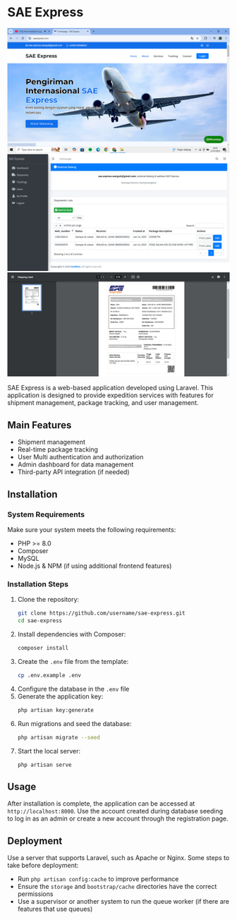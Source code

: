 # SAE Express

![SAE Express](public/sae-0.PNG)
![SAE Express](public/sae-1.png)
![SAE Express](public/sae-2.png)

SAE Express is a web-based application developed using Laravel. This application is designed to provide expedition services with features for shipment management, package tracking, and user management.

## Main Features
- Shipment management
- Real-time package tracking
- User Multi authentication and authorization
- Admin dashboard for data management
- Third-party API integration (if needed)

## Installation

### System Requirements
Make sure your system meets the following requirements:
- PHP >= 8.0
- Composer
- MySQL
- Node.js & NPM (if using additional frontend features)

### Installation Steps
1. Clone the repository:
   ```sh
   git clone https://github.com/username/sae-express.git
   cd sae-express
   ```
2. Install dependencies with Composer:
   ```sh
   composer install
   ```
3. Create the `.env` file from the template:
   ```sh
   cp .env.example .env
   ```
4. Configure the database in the `.env` file
5. Generate the application key:
   ```sh
   php artisan key:generate
   ```
6. Run migrations and seed the database:
   ```sh
   php artisan migrate --seed
   ```
7. Start the local server:
   ```sh
   php artisan serve
   ```

## Usage
After installation is complete, the application can be accessed at `http://localhost:8000`. Use the account created during database seeding to log in as an admin or create a new account through the registration page.

## Deployment
Use a server that supports Laravel, such as Apache or Nginx. Some steps to take before deployment:
- Run `php artisan config:cache` to improve performance
- Ensure the `storage` and `bootstrap/cache` directories have the correct permissions
- Use a supervisor or another system to run the queue worker (if there are features that use queues)
